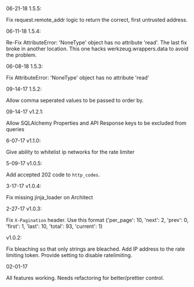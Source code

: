 06-21-18 1.5.5:

Fix request.remote_addr logic to return the correct, first untrusted
address.

06-11-18 1.5.4:

Re-Fix AttributeError: 'NoneType' object has no attribute 'read'.
The last fix broke in another location. This one hacks
werkzeug.wrappers.data to avoid the problem.


06-08-18 1.5.3:

Fix AttributeError: 'NoneType' object has no attribute 'read'


09-14-17 1.5.2:

Allow comma seperated values to be passed to order by.


09-14-17 v1.2.1:

Allow SQLAlchemy Properties and API Response keys to be excluded from queries


6-07-17 v1.1.0:

Give ability to whitelist ip networks for the rate limiter


5-09-17 v1.0.5:

Add accepted 202 code to `http_codes`.


3-17-17 v1.0.4:

Fix missing jinja_loader on Architect 


2-27-17 v1.0.3:

Fix `X-Pagination` header.  Use this format {'per_page': 10, 'next': 2, 'prev': 0, 'first': 1, 'last': 10, 'total': 93, 'current': 1}


v1.0.2:

Fix bleaching so that only strings are bleached.
Add IP address to the rate limiting token.
Provide setting to disable ratelimiting.


02-01-17

All features working.  Needs refactoring for better/prettier control.
